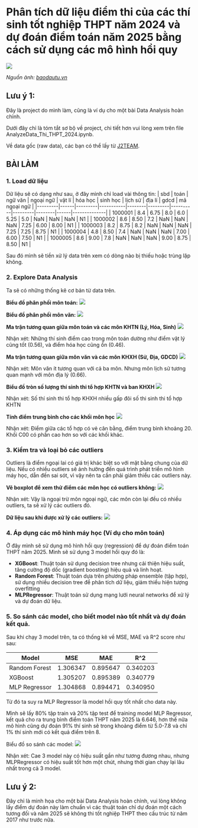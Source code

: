 # Phân tích dữ liệu điểm thi của các thí sinh tốt nghiệp THPT năm 2024 và dự đoán điểm toán năm 2025 bằng cách sử dụng các mô hình hồi quy
![](./materials/thumbnail.jpg)

*Nguồn ảnh: [baodautu.vn](https://baodautu.vn/ky-thi-tot-nghiep-thpt-2024-la-mua-thi-cuoi-cung-thuc-hien-theo-chuong-trinh-cu-d218276.html)*

## Lưu ý 1:

Đây là project do mình làm, cũng là ví dụ cho một bài Data Analysis hoàn chỉnh.

Dưới đây chỉ là tóm tắt sơ bộ về project, chi tiết hơn vui lòng xem trên file AnalyzeData_Thi_THPT_2024.ipynb.

Về data gốc (raw data), các bạn có thể lấy từ [J2TEAM](https://www.facebook.com/groups/j2team.community/permalink/2423907054608067/).

## BÀI LÀM
### 1. Load dữ liệu
Dữ liệu sẽ có dạng như sau, ở đây mình chỉ load vài thông tin:
| sbd     | toán | ngữ văn | ngoại ngữ | vật lí | hóa học | sinh học | lịch sử | địa lí | gdcd | mã ngoại ngữ |
|---------|------|---------|-----------|--------|---------|----------|---------|--------|------|--------------|
| 1000001 | 8.4  | 6.75    | 8.0       | 6.0    | 5.25    | 5.0      | NaN     | NaN    | NaN  | N1           |
| 1000002 | 8.6  | 8.50    | 7.2       | NaN    | NaN     | NaN      | 7.25    | 6.00   | 8.00 | N1           |
| 1000003 | 8.2  | 8.75    | 8.2       | NaN    | NaN     | NaN      | 7.25    | 7.25   | 8.75 | N1           |
| 1000004 | 4.8  | 8.50    | 7.4       | NaN    | NaN     | NaN      | 7.00    | 6.00   | 7.50 | N1           |
| 1000005 | 8.6  | 9.00    | 7.8       | NaN    | NaN     | NaN      | 9.00    | 8.75   | 8.50 | N1           |

Sau đó mình sẽ tiền xử lý data trên xem có dòng nào bị thiếu hoặc trùng lặp không.

### 2. Explore Data Analysis
Ta sẽ có những thống kê cơ bản từ data trên.

**Biểu đồ phân phối môn toán:**
![](./materials/math.png)

**Biểu đồ phân phối môn văn:**
![](./materials/literture.png)

**Ma trận tương quan giữa môn toán và các môn KHTN (Lý, Hóa, Sinh)**
![](./materials/corr1.png)

Nhận xét: Những thí sinh điểm cao trong môn toán dường như điểm vật lý cũng tốt (0.56), và điểm hóa học cũng ổn (0.46).

**Ma trận tương quan giữa môn văn và các môn KHXH (Sử, Địa, GDCD)**
![](./materials/corr2.png)

Nhận xét: Môn văn ít tương quan với cả ba môn. Nhưng môn lịch sử tương quan mạnh với môn địa lý (0.66).

**Biểu đồ tròn số lượng thí sinh thi tổ hợp KHTN và ban KHXH**
![](./materials/ratio.png)

Nhận xét: Số thí sinh thi tổ hợp KHXH nhiều gấp đôi số thi sinh thi tổ hợp KHTN

**Tính điểm trung bình cho các khối môn học**
![](./materials/trung_binh_khoi.png)

Nhận xét: Điểm giữa các tổ hợp có vẻ cân bằng, điểm trung bình khoảng 20. Khối C00 có phần cao hơn so với các khối khác.

### 3. Kiểm tra và loại bỏ các outliers
Outliers là điểm ngoại lai có giá trị khác biệt so với mặt bằng chung của dữ liệu. Nếu có nhiều outliers sẽ ảnh hưởng đến quá trình phát triển mô hình máy học, dẫn đến sai sót, vì vậy nên ta cần phải giảm thiểu các outliers này.

**Vẽ boxplot để xem thử điểm các môn học có outliers không:**
![](./materials/boxplot1.png)

Nhận xét: Vậy là ngoại trừ môn ngoại ngữ, các môn còn lại đều có nhiều outliers, ta sẽ xử lý các outliers đó.

**Dữ liệu sau khi được xử lý các outliers:**
![](./materials/boxplot2.png)

### 4. Áp dụng các mô hình máy học (Ví dụ cho môn toán)
Ở đây mình sẽ sử dụng mô hình hồi quy (regression) để dự đoán điểm toán THPT năm 2025. Mình sẽ sử dụng 3 model hồi quy đó là:
- **XGBoost**: Thuật toán sử dụng decision tree nhưng cải thiện hiệu suất, tăng cường độ dốc (gradient boosting) hiệu quả và linh hoạt.
- **Random Forest**: Thuật toán dựa trên phương pháp ensemble (tập hợp), sử dụng nhiều decision tree để phân tích dữ liệu, giảm thiểu hiện tượng overfitting
- **MLPRegressor**: Thuật toán sử dụng mạng lưới neural networks để xử lý và dự đoán dữ liệu.

### 5. So sánh các model, cho biết model nào tốt nhất và dự đoán kết quả.
Sau khi chạy 3 model trên, ta có thống kê về MSE, MAE và R^2 score như sau:

| Model           | MSE       | MAE       | R^2      |
|-----------------|-----------|-----------|----------|
| Random Forest   | 1.306347  | 0.895647  | 0.340203 |
| XGBoost         | 1.305207  | 0.895389  | 0.340779 |
| MLP Regressor   | 1.304868  | 0.894471  | 0.340950 |

Từ đó ta suy ra MLP Regressor là model hồi quy tốt nhất cho data này.

Mình sẽ lấy 80% tập train và 20% tập test để training model MLP Regressor, kết quả cho ra trung bình điểm toán THPT năm 2025 là 6.646, hơn thế nữa mô hình cũng dự đoán 91% thí sinh sẽ trong khoảng điểm từ 5.0-7.8 và chỉ 1% thí sinh mới có kết quả điểm trên 8.

Biểu đồ so sánh các model:
![](./materials/mod_perform.png)

Nhận xét: Cae 3 model này có hiệu suất gần như tương đương nhau, nhưng MLPRegressor có hiệu suất tốt hơn một chút, nhưng thời gian chạy lại lâu nhất trong cả 3 model.

## Lưu ý 2:
Đây chỉ là minh họa cho một bài Data Analysis hoàn chỉnh, vui lòng không lấy điểm dự đoán này làm chuẩn vì các thuật toán chỉ dự đoán một cách tương đối và năm 2025 sẽ không thi tốt nghiệp THPT theo cấu trúc từ năm 2017 như trước nữa.

